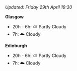 *Updated: Friday 29th April 19:30*

**Glasgow**

* 20h - 6h: :partly_sunny: Partly Cloudy
* 7h: :cloud: Cloudy

**Edinburgh**

* 20h - 6h: :partly_sunny: Partly Cloudy
* 7h: :cloud: Cloudy
